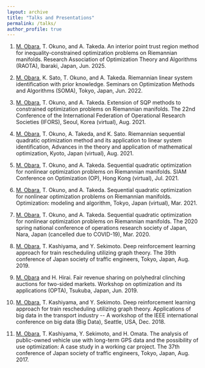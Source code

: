 ```yaml
---
layout: archive
title: "Talks and Presentations"
permalink: /talks/
author_profile: true
---
```


1. <ins>M. Obara</ins>, T. Okuno, and A. Takeda. An interior point trust region method for inequality-constrained optimization problems on Riemannian manifolds. Research Association of Optimization Theory and Algorithms (RAOTA), Ibaraki, Japan, Jun. 2025.

1. <ins>M. Obara</ins>, K. Sato, T. Okuno, and A. Takeda. Riemannian linear system identification with prior knowledge. Seminars on Optimization Methods and Algorithms (SOMA), Tokyo, Japan, Jun. 2022.

1. <ins>M. Obara</ins>, T. Okuno, and A. Takeda. Extension of SQP methods to constrained optimization problems on Riemannian manifolds. The 22nd Conference of
the International Federation of Operational Research Societies (IFORS), Seoul, Korea (virtual), Aug. 2021. 

1. <ins>M. Obara</ins>, T. Okuno, A. Takeda, and K. Sato. Riemannian sequential quadratic optimization method and its application to linear system identification, Advances in the theory and application of mathematical optimization, Kyoto, Japan (virtual), Aug. 2021.

1. <ins>M. Obara</ins>, T. Okuno, and A. Takeda. Sequential quadratic optimization for nonlinear optimization problems on Riemannian manifolds. SIAM Conference on Optimization (OP), Hong Kong (virtual), Jul. 2021.

1. <ins>M. Obara</ins>, T. Okuno, and A. Takeda. Sequential quadratic optimization for nonlinear optimization problems on Riemannian manifolds. Optimization: modeling and algorithm, Tokyo, Japan (virtual), Mar. 2021.

1. <ins>M. Obara</ins>, T. Okuno, and A. Takeda. Sequential quadratic optimization for nonlinear optimization problems on Riemannian manifolds. The 2020 spring national conference of operations research society of Japan, Nara, Japan (cancelled due to COVID-19), Mar. 2020.

1. <ins>M. Obara</ins>, T. Kashiyama, and Y. Sekimoto. Deep reinforcement learning approach for train rescheduling utilizing graph theory. The 39th conference of Japan society of traffic engineers, Tokyo, Japan, Aug. 2019.

1. <ins>M. Obara</ins> and H. Hirai. Fair revenue sharing on polyhedral clinching auctions for two-sided markets. Workshop on optimization and its applications (OPTA), Tsukuba, Japan, Jun. 2019.

1. <ins>M. Obara</ins>, T. Kashiyama, and Y. Sekimoto. Deep reinforcement learning approach for train rescheduling utilizing graph theory. Applications of big data in the transport industry -- A workshop of the IEEE international conference on big data (Big Data), Seattle, USA, Dec. 2018.

1. <ins>M. Obara</ins>, T. Kashiyama, Y. Sekimoto, and H. Omata. The analysis of public-owned vehicle use with long-term GPS data and the possibility of use optimization: A case study in a working car project. The 37th conference of Japan society of traffic engineers, Tokyo, Japan, Aug. 2017.
